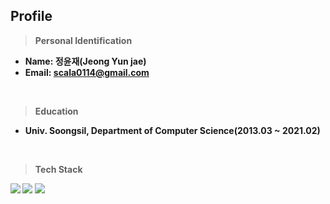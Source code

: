 Profile
---

> **Personal Identification**

* **Name: 정윤재(Jeong Yun jae)**
* **Email: scala0114@gmail.com**  

<br>

> **Education**

* **Univ. Soongsil, Department of Computer Science(2013.03 ~ 2021.02)**

**<br>**

> **Tech Stack**

**<img src="https://img.shields.io/badge/Python-3766AB?style=flat-square&logo=Python&logoColor=white"/> <img src="https://img.shields.io/badge/JAVA-02458D?style=flat-square&logo=java&logoColor=white"/>** <img src="https://img.shields.io/badge/Spring Boot-6DB33F?style=flat-square&logo=SpringBoot&logoColor=white"/>

